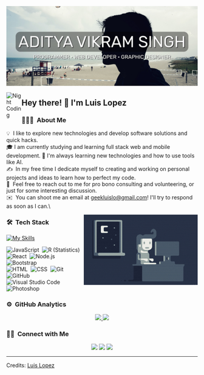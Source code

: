 ![Aditya Vikram Singh Banner](https://raw.githubusercontent.com/AVS1508/AVS1508/master/assets/Aditya%20Vikram%20Singh%20Banner.jpg)

<img alt="Night Coding" src="./assets/Hand%20Wave.gif" width='40' align="left"/><h2>Hey there! 👋 I'm Luis Lopez</h2>

<!-- ## 👋 &nbsp;Hey there! I'm Aditya -->

### 👨🏻‍💻 &nbsp;About Me

💡 &nbsp;I like to explore new technologies and develop software solutions and quick hacks.\
🎓 I am currently studying and learning full stack web and mobile development.
🌱 I'm always learning new technologies and how to use tools like AI.\
✍️ &nbsp;In my free time I dedicate myself to creating and working on personal projects and ideas to learn how to perfect my code.\
💬 &nbsp;Feel free to reach out to me for pro bono consulting and volunteering, or just for some interesting discussion.\
✉️ &nbsp;You can shoot me an email at geekluislo@gmail.com! I'll try to respond as soon as I can.\

<img alt="Night Coding" src="https://raw.githubusercontent.com/AVS1508/AVS1508/master/assets/Night-Coding.gif" align="right"/>

### 🛠 &nbsp;Tech Stack

[![My Skills](https://skillicons.dev/icons?i=js,html,css,tailwind,bootstrap,git,bun,npm,ts,react,next,expo,mysql,postgresql,vite,reactnative)](https://skillicons.dev)

![JavaScript](https://img.shields.io/badge/-JavaScript-05122A?style=flat&logo=javascript)&nbsp;
![R (Statistics)](https://img.shields.io/badge/-R-05122A?style=flat&logo=R&logoColor=276DC3)\
![React](https://img.shields.io/badge/-React-05122A?style=flat&logo=react)&nbsp;
![Node.js](https://img.shields.io/badge/-Node.js-05122A?style=flat&logo=node.js)&nbsp;
![Bootstrap](https://img.shields.io/badge/-Bootstrap-05122A?style=flat&logo=bootstrap&logoColor=563D7C)\
![HTML](https://img.shields.io/badge/-HTML-05122A?style=flat&logo=HTML5)&nbsp;
![CSS](https://img.shields.io/badge/-CSS-05122A?style=flat&logo=CSS3&logoColor=1572B6)&nbsp;
![Git](https://img.shields.io/badge/-Git-05122A?style=flat&logo=git)&nbsp;
![GitHub](https://img.shields.io/badge/-GitHub-05122A?style=flat&logo=github)&nbsp;
![Visual Studio Code](https://img.shields.io/badge/-Visual%20Studio%20Code-05122A?style=flat&logo=visual-studio-code&logoColor=007ACC)&nbsp;
![Photoshop](https://img.shields.io/badge/-Photoshop-05122A?style=flat&logo=adobe-photoshop)&nbsp;

### ⚙️ &nbsp;GitHub Analytics

<p align="center">
<a href="https://github.com/luuuislo">
  <img height="180em" src="https://github-readme-stats-eight-theta.vercel.app/api?username=luuuislo&show_icons=true&theme=algolia&include_all_commits=true&count_private=true"/>
  <img height="180em" src="https://github-readme-stats-eight-theta.vercel.app/api/top-langs/?username=luuuislo&layout=compact&langs_count=8&theme=algolia"/>
</a>
</p>

### 🤝🏻 &nbsp;Connect with Me

<p align="center">
<a href="https://linkedin.com/in/luis-lopez-2b5075282"><img src="https://img.shields.io/badge/-Luis%20Lopez%20Singh-0077B5?style=flat&logo=Linkedin&logoColor=white"/></a>
<a href="mailto:geekluislo@gmail.com"><img src="https://img.shields.io/badge/-geekluislo@gmail.com-D14836?style=flat&logo=Gmail&logoColor=white"/></a>
<a href="https://instagram.com/luuuislo"><img src="https://img.shields.io/badge/-@luuuislo-E4405F?style=flat&logo=Instagram&logoColor=white"/></a>
</p>

-----
Credits: [Luis Lopez](https://github.com/luuuislo)


